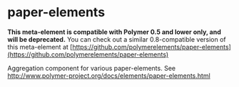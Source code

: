 paper-elements
=================
**This meta-element is compatible with Polymer 0.5 and lower only, and will be deprecated.**
You can check out a similar 0.8-compatible version of this meta-element at [https://github.com/polymerelements/paper-elements](https://github.com/polymerelements/paper-elements)

Aggregation component for various paper-elements. See http://www.polymer-project.org/docs/elements/paper-elements.html
